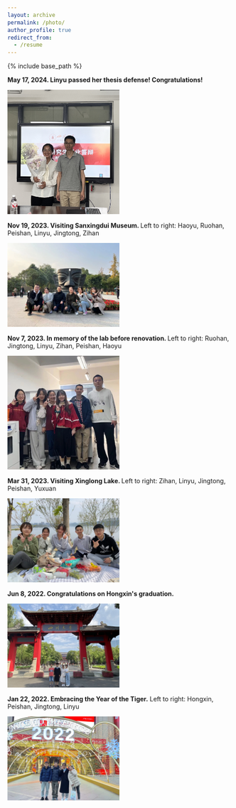 ```yaml
---
layout: archive
permalink: /photo/
author_profile: true
redirect_from:
  - /resume
---
```


{% include base_path %}

<b> May 17, 2024. Linyu passed her thesis defense! Congratulations! </b>

<img src='/images/20240517-lly.jpg' width='50%' height='50%'>

<b> Nov 19, 2023. Visiting Sanxingdui Museum. </b> Left to right: Haoyu, Ruohan, Peishan, Linyu, Jingtong, Zihan

<img src='/images/20231119-xanxingdui.webp' width='50%' height='50%'>

<b> Nov 7, 2023. In memory of the lab before renovation. </b> Left to right: Ruohan, Jingtong, Linyu, Zihan, Peishan, Haoyu

<img src='/images/20231107-lab-renovation.webp' width='50%' height='50%'>

<b> Mar 31, 2023. Visiting Xinglong Lake. </b> Left to right: Zihan, Linyu, Jingtong, Peishan, Yuxuan

<img src='/images/20230331-xinglonghu.webp' width='50%' height='50%'>

<b> Jun 8, 2022. Congratulations on Hongxin's graduation. </b>

<img src='/images/20220608-Hongxin1.webp' width='50%' height='50%'>

<b> Jan 22, 2022. Embracing the Year of the Tiger.</b> Left to right: Hongxin, Peishan, Jingtong, Linyu

<img src='/images/20220122-gathering.webp' width='50%' height='50%'>



  

